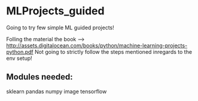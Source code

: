 # MLProjects_guided
Going to try few simple ML guided projects!

Folling the material the book --> http://assets.digitalocean.com/books/python/machine-learning-projects-python.pdf
Not going to strictly follow the steps mentioned inregards to the env setup!

## Modules needed:

sklearn
pandas
numpy
image
tensorflow
